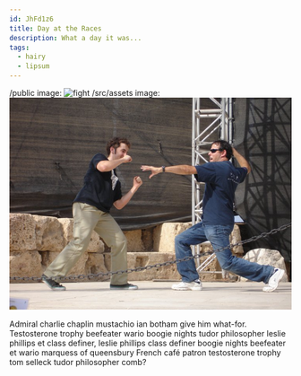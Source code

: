 ```yaml
---
id: JhFd1z6
title: Day at the Races
description: What a day it was...
tags:
  - hairy
  - lipsum
---
```



/public image: ![fight](/static/play/me-and-richard.jpg)
/src/assets image: ![fight](../images/me-and-richard.jpg)

Admiral charlie chaplin mustachio ian botham give him what-for. Testosterone trophy beefeater wario boogie nights tudor philosopher leslie phillips et class definer, leslie phillips class definer boogie nights beefeater et wario marquess of queensbury French café patron testosterone trophy tom selleck tudor philosopher comb?
